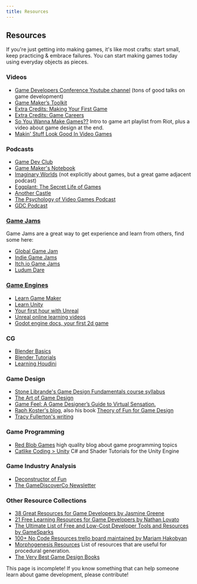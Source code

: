 ```yaml
---
title: Resources
---
```


## Resources
If you're just getting into making games, it's like most crafts: start small, keep practicing & embrace failures. You can start making games today using everyday objects as pieces.

### Videos
- [Game Developers Conference Youtube channel](https://www.youtube.com/channel/UC0JB7TSe49lg56u6qH8y_MQ) (tons of good talks on game development)
- [Game Maker’s Toolkit](https://www.youtube.com/user/McBacon1337/)
- [Extra Credits: Making Your First Game](https://www.youtube.com/playlist?list=PLhyKYa0YJ_5C6QC36h5eApOyXtx98ehGi)
- [Extra Credits: Game Careers](https://www.youtube.com/playlist?list=PLhyKYa0YJ_5DuIIh7p9FOaR6f-WTTzz_A)
- [So You Wanna Make Games??](https://www.youtube.com/playlist?list=PL42m9XiTqPHJdJuVXO6Vf5ta5D07peiVx)  Intro to game art playlist from Riot, plus a video about game design at the end.
- [Makin' Stuff Look Good In Video Games](https://www.youtube.com/c/DanMoranGameDev/)

### Podcasts
- [Game Dev Club](http://www.devgameclub.com/)
- [Game Maker's Notebook](https://www.interactive.org/Interviews/the_game_makers_notebook.asp)
- [Imaginary Worlds](https://www.imaginaryworldspodcast.org/) (not explicitly about games, but a great game adjacent podcast)
- [Eggplant: The Secret Life of Games](https://podcasts.apple.com/us/podcast/eggplant-the-secret-lives-of-games/id1435365252)
- [Another Castle](https://podcasts.apple.com/podcast/id331058909)
- [The Psychology of Video Games Podcast](https://www.psychologyofgames.com/podcast/)
- [GDC Podcast](https://podcasts.apple.com/us/podcast/gdc-podcast/id1476405424)

### [Game Jams](https://en.wikipedia.org/wiki/Game_jam)
Game Jams are a great way to get experience and learn from others, find some here:
- [Global Game Jam](https://globalgamejam.org/)
- [Indie Game Jams](http://www.indiegamejams.com/)
- [Itch.io Game Jams](https://itch.io/jams)
- [Ludum Dare](https://ldjam.com/)

### [Game Engines](https://en.wikipedia.org/wiki/Game_engine)
- [Learn Game Maker](https://www.yoyogames.com/learn)
- [Learn Unity](https://learn.unity.com/)
- [Your first hour with Unreal](https://www.unrealengine.com/en-US/onlinelearning-courses/your-first-hour-with-unreal-engine)
- [Unreal online learning videos](https://www.unrealengine.com/en-US/onlinelearning-courses)
- [Godot engine docs, your first 2d game](https://docs.godotengine.org/en/stable/getting_started/first_2d_game/)

### CG
- [Blender Basics](https://cgcookie.com/lesson/welcome-to-the-blender-basics)
- [Blender Tutorials](https://cgcookie.com/categories/3d/tutorials)
- [Learning Houdini](https://www.sidefx.com/learn/getting_started/)

### Game Design
- [Stone Librande's Game Design Fundamentals course syllabus](http://stonetronix.com/gamedesign/)
- [The Art of Game Design](https://www.schellgames.com/art-of-game-design/)
- [Game Feel: A Game Designer’s Guide to Virtual Sensation.](http://www.game-feel.com/?page_id=2)
- [Raph Koster's blog](https://www.raphkoster.com/), also his book [Theory of Fun for Game Design](https://www.amazon.com/gp/product/1449363210/ref=as_li_ss_il?ie=UTF8&camp=1789&creative=390957&creativeASIN=1449363210&linkCode=as2&tag=atheoroffunfo-20)
- [Tracy Fullerton's writing](https://www.tracyfullerton.com/writing)

### Game Programming
- [Red Blob Games](https://www.redblobgames.com/) high quality blog about game programming topics
- [Catlike Coding > Unity](https://catlikecoding.com/unity/tutorials/) C# and Shader Tutorials for the Unity Engine

### Game Industry Analysis
- [Deconstructor of Fun](https://www.deconstructoroffun.com/blog)
- [The GameDiscoverCo Newsletter](https://newsletter.gamediscover.co/)

### Other Resource Collections
- [38 Great Resources for Game Developers by Jasmine Greene](https://www.gamasutra.com/blogs/JasmineGreene/20170926/306446/38_Great_Resources_for_Game_Developers.php)
- [21 Free Learning Resources for Game Developers by Nathan Lovato](https://www.gamasutra.com/blogs/NathanLovato/20150814/251219/21_Free_Learning_Resources_for_Game_Developers.php)
- [The Ultimate List of Free and Low-Cost Developer Tools and Resources by GameSparks](https://www.gamesparks.com/the-ultimate-list-of-free-and-low-cost-developer-tools-and-resources/)
- [100+ No Code Resources trello board maintained by Mariam Hakobyan](https://trello.com/b/A4OmiAWb/100-no-code-resources)
- [Morphogenesis Resources](https://awesomeopensource.com/project/jasonwebb/morphogenesis-resources) List of resources that are useful for procedural generation. 
- [The Very Best Game Design Books](https://www.gameindustrycareerguide.com/best-video-game-design-books/)

This page is incomplete! If you know something that can help someone learn about game development, please contribute!
